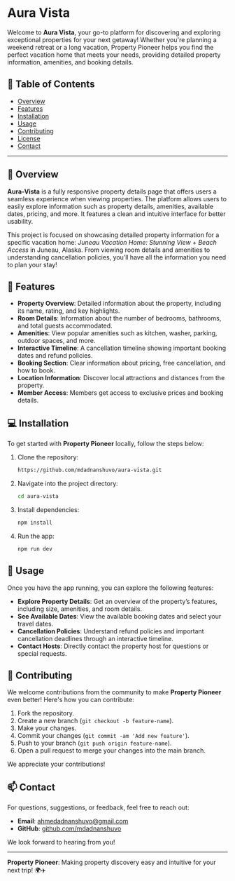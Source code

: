 # Aura Vista

Welcome to **Aura Vista**, your go-to platform for discovering and exploring exceptional properties for your next getaway! Whether you're planning a weekend retreat or a long vacation, Property Pioneer helps you find the perfect vacation home that meets your needs, providing detailed property information, amenities, and booking details.



## 📌 Table of Contents
- [Overview](#overview)
- [Features](#features)
- [Installation](#installation)
- [Usage](#usage)
- [Contributing](#contributing)
- [License](#license)
- [Contact](#contact)

---

## 📄 Overview

**Aura-Vista** is a fully responsive property details page that offers users a seamless experience when viewing properties. The platform allows users to easily explore information such as property details, amenities, available dates, pricing, and more. It features a clean and intuitive interface for better usability.

This project is focused on showcasing detailed property information for a specific vacation home: *Juneau Vacation Home: Stunning View + Beach Access* in Juneau, Alaska. From viewing room details and amenities to understanding cancellation policies, you’ll have all the information you need to plan your stay!

## 🚀 Features

- **Property Overview**: Detailed information about the property, including its name, rating, and key highlights.
- **Room Details**: Information about the number of bedrooms, bathrooms, and total guests accommodated.
- **Amenities**: View popular amenities such as kitchen, washer, parking, outdoor spaces, and more.
- **Interactive Timeline**: A cancellation timeline showing important booking dates and refund policies.
- **Booking Section**: Clear information about pricing, free cancellation, and how to book.
- **Location Information**: Discover local attractions and distances from the property.
- **Member Access**: Members get access to exclusive prices and booking details.

## 💻 Installation

To get started with **Property Pioneer** locally, follow the steps below:

1. Clone the repository:
    ```bash
    https://github.com/mdadnanshuvo/aura-vista.git
    ```

2. Navigate into the project directory:
    ```bash
    cd aura-vista
    ```

3. Install dependencies:
    ```bash
    npm install
    ```
4. Run the app:
    ```bash
    npm run dev
    ```




## 🔧 Usage

Once you have the app running, you can explore the following features:

- **Explore Property Details**: Get an overview of the property’s features, including size, amenities, and room details.
- **See Available Dates**: View the available booking dates and select your travel dates.
- **Cancellation Policies**: Understand refund policies and important cancellation deadlines through an interactive timeline.
- **Contact Hosts**: Directly contact the property host for questions or special requests.

## 🤝 Contributing

We welcome contributions from the community to make **Property Pioneer** even better! Here's how you can contribute:

1. Fork the repository.
2. Create a new branch (`git checkout -b feature-name`).
3. Make your changes.
4. Commit your changes (`git commit -am 'Add new feature'`).
5. Push to your branch (`git push origin feature-name`).
6. Open a pull request to merge your changes into the main branch.

We appreciate your contributions!

## 📫 Contact

For questions, suggestions, or feedback, feel free to reach out:

- **Email**: [ahmedadnanshuvo@gmail.com](mailto:ahmedadnanshuvo@gmail.com)
- **GitHub**: [github.com/mdadnanshuvo](https://github.com/mdadnanshuvo/)

We look forward to hearing from you!

---

**Property Pioneer**: Making property discovery easy and intuitive for your next trip! 🌍✈️
